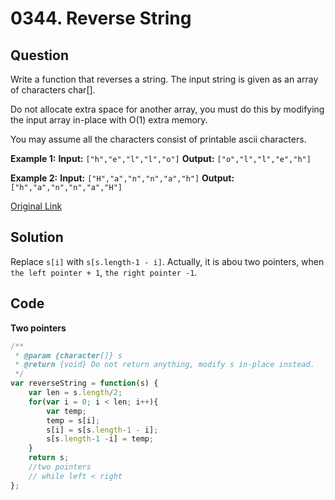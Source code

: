 
# 0344. Reverse String

## Question
Write a function that reverses a string. The input string is given as an array of characters char[].

Do not allocate extra space for another array, you must do this by modifying the input array in-place with O(1) extra memory.

You may assume all the characters consist of printable ascii characters.

**Example 1:**
**Input:** `["h","e","l","l","o"]`
**Output:** `["o","l","l","e","h"]`

**Example 2:**
**Input:** `["H","a","n","n","a","h"]`
**Output:** `["h","a","n","n","a","H"]`

[Original Link](https://leetcode.com/problems/reverse-string/)

## Solution
Replace `s[i]` with `s[s.length-1 - i]`.
Actually, it is abou two pointers, when `the left pointer + 1`, `the right pointer -1`.




## Code
**Two pointers**
```javascript
/**
 * @param {character[]} s
 * @return {void} Do not return anything, modify s in-place instead.
 */
var reverseString = function(s) {
    var len = s.length/2;
    for(var i = 0; i < len; i++){
        var temp;
        temp = s[i];
        s[i] = s[s.length-1 - i];
        s[s.length-1 -i] = temp;
    }
    return s;
    //two pointers 
    // while left < right
};
```